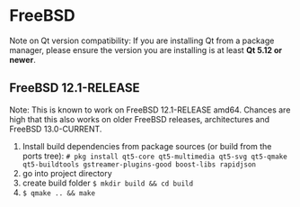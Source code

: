 # FreeBSD

Note on Qt version compatibility: If you are installing Qt from a package manager, please ensure the version you are installing is at least **Qt 5.12 or newer**.

## FreeBSD 12.1-RELEASE

Note: This is known to work on FreeBSD 12.1-RELEASE amd64. Chances are
high that this also works on older FreeBSD releases, architectures and
FreeBSD 13.0-CURRENT.

1. Install build dependencies from package sources (or build from the
   ports tree): `# pkg install qt5-core qt5-multimedia qt5-svg qt5-qmake qt5-buildtools gstreamer-plugins-good boost-libs rapidjson`
1. go into project directory
1. create build folder `$ mkdir build && cd build`
1. `$ qmake .. && make`
